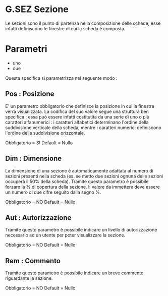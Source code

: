 # G.SEZ Sezione
Le sezioni sono il punto di partenza nella composizione delle schede, esse infatti definiscono
le finestre di cui la scheda è composta.

# Parametri
 * uno
 * due

Questa specifica si parametrizza nel seguente modo : 

## Pos :  Posizione
E' un parametro obbligatorio che definisce la posizione in cui la finestra verrà visualizzata.
La codifica del suo valore segue una struttura ben specifica :  essa può essere infatti costitutita
da una serie di uno o più caratteri alfanumerici :  i caratteri alfabetici determinano l'ordine
della suddivisione verticale della scheda, mentre i caratteri numerici definiscono l'ordine della
suddivisione orizzontale.

Obbligatorio = SI
Default = Nullo

## Dim :  Dimensione
La dimensione di una sezione è automaticamente adattata al numero di sezioni presenti nella
scheda (es. se metto due sezioni ognuna delle sezioni occuperà il 50% della scheda). Tramite
questo parametro è possibile forzare la % di copertura della sezione. Il valore da immettere
deve essere un numero di due cifre seguito dalla segno %.

Obbligatorio = NO
Default = Nullo

## Aut :  Autorizzazione
Tramite questo parametro è possibile indicare un livello di autorizzazione necessario ad un utente
per poter visualizzare la sezione.

Obbligatorio = NO
Default = Nullo

## Rem :  Commento
Tramite questo parametro è possibile indicare un breve commento riguardante la sezione.

Obbligatorio = NO
Default = Nullo
